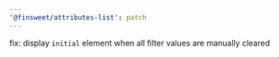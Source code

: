 ```yaml
---
'@finsweet/attributes-list': patch
---
```


fix: display `initial` element when all filter values are manually cleared
